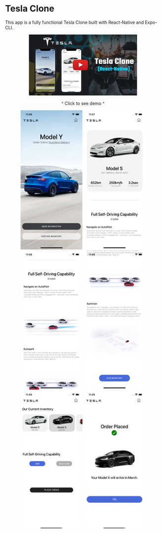 # Tesla Clone

This app is a fully functional Tesla Clone built with React-Native and Expo-CLI.

<div align="center">
  <a href="https://youtu.be/F36QQWMEFy8"><img src="Tesla Clone.png" width="350" title="Tesla Clone Demo"></a>
  <p>^ Click to see demo ^</p>
  <img src="HomeScreen.png" height="450" width="200">
  <img src="Options.png" height="450" width="200">
  <img src="VideoScreen1.png" height="450" width="200">
  <img src="VideoScreen2.png" height="450" width="200">
  <img src="InventoryScreen.png" height="450" width="200">
  <img src="OrderPlaced.png" height="450" width="200">
</div>
